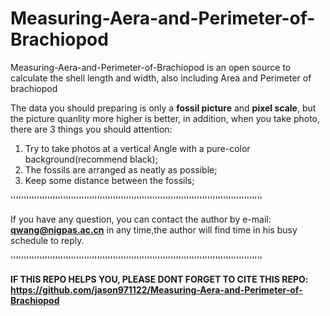 # Measuring-Aera-and-Perimeter-of-Brachiopod



Measuring-Aera-and-Perimeter-of-Brachiopod is an open source to calculate the shell length and width, also including Area and Perimeter of brachiopod



The data you should preparing is only a **fossil picture** and **pixel scale**, but the picture quanlity more higher is better, in addition, when you take photo, there are 3 things you should attention:


1. Try to take photos at a vertical Angle with a pure-color background(recommend black);
2. The fossils are arranged as neatly as possible;
3. Keep some distance between the fossils;



''''''''''''''''''''''''''''''''''''''''''''''''''''''''''''''''''''''''''''''''''''''''''''''''


If you have any question, you can contact the author by e-mail: **qwang@nigpas.ac.cn** in any time,the author will find time in his busy schedule to reply.


''''''''''''''''''''''''''''''''''''''''''''''''''''''''''''''''''''''''''''''''''''''''''''''''

**IF THIS REPO HELPS YOU, PLEASE DONT FORGET TO CITE THIS REPO: https://github.com/jason971122/Measuring-Aera-and-Perimeter-of-Brachiopod**
